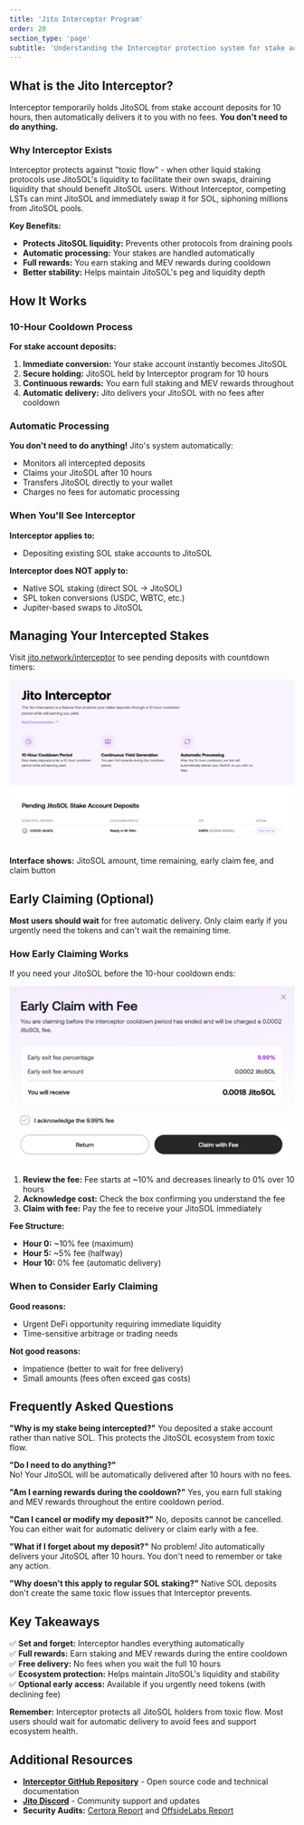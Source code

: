 ```yaml
---
title: 'Jito Interceptor Program'
order: 20
section_type: 'page'
subtitle: 'Understanding the Interceptor protection system for stake account deposits.'
---
```


## What is the Jito Interceptor?

Interceptor temporarily holds JitoSOL from stake account deposits for 10 hours, then automatically delivers it to you with no fees. **You don't need to do anything.**

### Why Interceptor Exists

Interceptor protects against "toxic flow" - when other liquid staking protocols use JitoSOL's liquidity to facilitate their own swaps, draining liquidity that should benefit JitoSOL users. Without Interceptor, competing LSTs can mint JitoSOL and immediately swap it for SOL, siphoning millions from JitoSOL pools.

**Key Benefits:**
- **Protects JitoSOL liquidity:** Prevents other protocols from draining pools
- **Automatic processing:** Your stakes are handled automatically  
- **Full rewards:** You earn staking and MEV rewards during cooldown
- **Better stability:** Helps maintain JitoSOL's peg and liquidity depth

## How It Works

### 10-Hour Cooldown Process
**For stake account deposits:**
1. **Immediate conversion:** Your stake account instantly becomes JitoSOL
2. **Secure holding:** JitoSOL held by Interceptor program for 10 hours
3. **Continuous rewards:** You earn full staking and MEV rewards throughout
4. **Automatic delivery:** Jito delivers your JitoSOL with no fees after cooldown

### Automatic Processing
**You don't need to do anything!** Jito's system automatically:
- Monitors all intercepted deposits
- Claims your JitoSOL after 10 hours
- Transfers JitoSOL directly to your wallet
- Charges no fees for automatic processing

### When You'll See Interceptor
**Interceptor applies to:**
- Depositing existing SOL stake accounts to JitoSOL

**Interceptor does NOT apply to:**
- Native SOL staking (direct SOL → JitoSOL)
- SPL token conversions (USDC, WBTC, etc.)
- Jupiter-based swaps to JitoSOL

## Managing Your Intercepted Stakes

Visit [jito.network/interceptor](https://www.jito.network/interceptor/) to see pending deposits with countdown timers:

![Interceptor Features](/shared/images/jitosol/interceptor-page-list-of-intercepted-stakes.png)

**Interface shows:** JitoSOL amount, time remaining, early claim fee, and claim button

## Early Claiming (Optional)

**Most users should wait** for free automatic delivery. Only claim early if you urgently need the tokens and can't wait the remaining time.

### How Early Claiming Works

If you need your JitoSOL before the 10-hour cooldown ends:

![Early Claim Modal](/shared/images/jitosol/interceptor-page-confirm-claim-with-fee.png)

1. **Review the fee:** Fee starts at ~10% and decreases linearly to 0% over 10 hours
2. **Acknowledge cost:** Check the box confirming you understand the fee
3. **Claim with fee:** Pay the fee to receive your JitoSOL immediately

**Fee Structure:**
- **Hour 0:** ~10% fee (maximum)
- **Hour 5:** ~5% fee (halfway)
- **Hour 10:** 0% fee (automatic delivery)

### When to Consider Early Claiming

**Good reasons:**
- Urgent DeFi opportunity requiring immediate liquidity
- Time-sensitive arbitrage or trading needs

**Not good reasons:**
- Impatience (better to wait for free delivery)
- Small amounts (fees often exceed gas costs)

## Frequently Asked Questions

**"Why is my stake being intercepted?"**
You deposited a stake account rather than native SOL. This protects the JitoSOL ecosystem from toxic flow.

**"Do I need to do anything?"**  
No! Your JitoSOL will be automatically delivered after 10 hours with no fees.

**"Am I earning rewards during the cooldown?"**
Yes, you earn full staking and MEV rewards throughout the entire cooldown period.

**"Can I cancel or modify my deposit?"**
No, deposits cannot be cancelled. You can either wait for automatic delivery or claim early with a fee.

**"What if I forget about my deposit?"**
No problem! Jito automatically delivers your JitoSOL after 10 hours. You don't need to remember or take any action.

**"Why doesn't this apply to regular SOL staking?"**
Native SOL deposits don't create the same toxic flow issues that Interceptor prevents.

## Key Takeaways

✅ **Set and forget:** Interceptor handles everything automatically  
✅ **Full rewards:** Earn staking and MEV rewards during the entire cooldown  
✅ **Free delivery:** No fees when you wait the full 10 hours  
✅ **Ecosystem protection:** Helps maintain JitoSOL's liquidity and stability  
✅ **Optional early access:** Available if you urgently need tokens (with declining fee)  

**Remember:** Interceptor protects all JitoSOL holders from toxic flow. Most users should wait for automatic delivery to avoid fees and support ecosystem health.

## Additional Resources

- **[Interceptor GitHub Repository](https://github.com/jito-foundation/stake-deposit-interceptor)** - Open source code and technical documentation
- **[Jito Discord](https://discord.com/invite/jitocommunity)** - Community support and updates
- **Security Audits:** [Certora Report](https://github.com/jito-foundation/stake-deposit-interceptor/blob/master/Certora_interceptor_security_report.pdf) and [OffsideLabs Report](https://github.com/jito-foundation/stake-deposit-interceptor/blob/master/OffsideLabs_interceptor_report.pdf)
